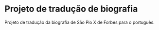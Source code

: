 # Projeto de tradução de biografia
Projeto de tradução da biografia de São Pio X de Forbes para o português.